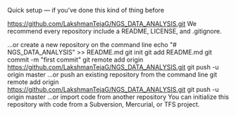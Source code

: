 Quick setup — if you’ve done this kind of thing before

https://github.com/LakshmanTejaG/NGS_DATA_ANALYSIS.git
We recommend every repository include a README, LICENSE, and .gitignore.

…or create a new repository on the command line
echo "# NGS_DATA_ANALYSIS" >> README.md
git init
git add README.md
git commit -m "first commit"
git remote add origin https://github.com/LakshmanTejaG/NGS_DATA_ANALYSIS.git
git push -u origin master
…or push an existing repository from the command line
git remote add origin https://github.com/LakshmanTejaG/NGS_DATA_ANALYSIS.git
git push -u origin master
…or import code from another repository
You can initialize this repository with code from a Subversion, Mercurial, or TFS project.
